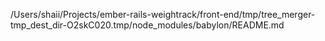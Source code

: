 /Users/shaii/Projects/ember-rails-weightrack/front-end/tmp/tree_merger-tmp_dest_dir-O2skC020.tmp/node_modules/babylon/README.md